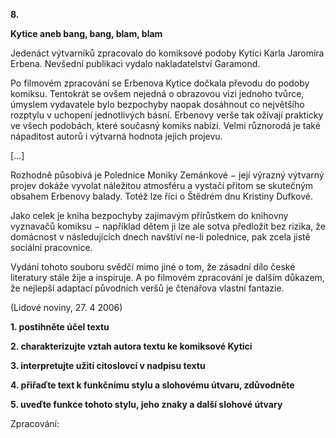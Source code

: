 **8.**

**Kytice aneb bang, bang, blam, blam**

Jedenáct výtvarníků zpracovalo do komiksové podoby Kytici Karla Jaromíra Erbena. Nevšední publikaci vydalo nakladatelství Garamond.

Po filmovém zpracování se Erbenova Kytice dočkala převodu do podoby komiksu. Tentokrát se ovšem nejedná o obrazovou vizi jednoho tvůrce, úmyslem vydavatele bylo bezpochyby naopak dosáhnout co největšího rozptylu v uchopení jednotlivých básní. Erbenovy verše tak ožívají prakticky ve všech podobách, které současný komiks nabízí. Velmi různorodá je také nápaditost autorů i výtvarná hodnota jejich projevu.

[…]

Rozhodně působivá je Polednice Moniky Zemánkové − její výrazný výtvarný projev dokáže vyvolat náležitou atmosféru a vystačí přitom se skutečným obsahem Erbenovy balady. Totéž lze říci o Štědrém dnu Kristiny Dufkové.

Jako celek je kniha bezpochyby zajímavým přírůstkem do knihovny vyznavačů komiksu − například dětem ji lze ale sotva předložit bez rizika, že domácnost v následujících dnech navštíví ne-li polednice, pak zcela jistě sociální pracovnice.

Vydání tohoto souboru svědčí mimo jiné o tom, že zásadní dílo české literatury stále žije a inspiruje. A po filmovém zpracování je dalším důkazem, že nejlepší adaptací původních veršů je čtenářova vlastní fantazie.

(Lidové noviny, 27. 4 2006)

**1. postihněte účel textu**

**2. charakterizujte vztah autora textu ke komiksové Kytici**

**3. interpretujte užití citoslovcí v nadpisu textu**

**4. přiřaďte text k funkčnímu stylu a slohovému útvaru, zdůvodněte**

**5. uveďte funkce tohoto stylu, jeho znaky a další slohové útvary**

Zpracování:
